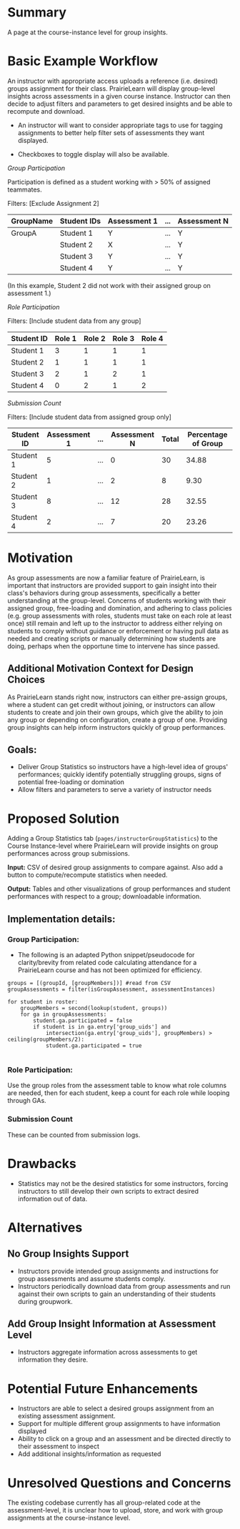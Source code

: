 # Summary
A page at the course-instance level for group insights. 

# Basic Example Workflow
An instructor with appropriate access uploads a reference (i.e. desired) groups assignment for their class. PrairieLearn will display group-level insights across assessments in a given course instance. Instructor can then decide to adjust filters and parameters to get desired insights and be able to recompute and download. 

* An instructor will want to consider appropriate tags to use for tagging assignments to better help filter sets of assessments they want displayed. 

* Checkboxes to toggle display will also be available.

*Group Participation* 

Participation is defined as a student working with > 50% of assigned teammates.

Filters: [Exclude Assignment 2]

| GroupName | Student IDs | Assessment 1 | ... | Assessment N|
|-----------|-------------|--------------|-----|-------------|
| GroupA    | Student 1   |      Y       | ... |      Y      |
|           | Student 2   |      X       | ... |      Y      |
|           | Student 3   |      Y       | ... |      Y      |
|           | Student 4   |      Y       | ... |      Y      |

(In this example, Student 2 did not work with their assigned group on assessment 1.)

*Role Participation*

Filters: [Include student data from any group]

| Student ID | Role 1 | Role 2 | Role 3 | Role 4 |
|------------|--------|--------|--------|--------|
| Student 1  |    3   |   1    |   1    |   1    |
| Student 2  |    1   |   1    |   1    |   1    |
| Student 3  |    2   |   1    |   2    |   1    |
| Student 4  |    0   |   2    |   1    |   2    |

*Submission Count* 

Filters: [Include student data from assigned group only]

| Student ID | Assessment 1 | ... | Assessment N | Total | Percentage of Group |
|------------|--------------|-----|--------------|-------|---------------------|
| Student 1  |      5       | ... |      0       |  30   |        34.88        |
| Student 2  |      1       | ... |      2       |   8   |         9.30        |
| Student 3  |      8       | ... |     12       |  28   |        32.55        |
| Student 4  |      2       | ... |      7       |  20   |        23.26        |


# Motivation
As group assessments are now a familiar feature of PrairieLearn, is important that instructors are provided support to gain insight into their class's behaviors during group assessments, specifically a better understanding at the group-level. Concerns of students working with their assigned group, free-loading and domination, and adhering to class policies (e.g. group assessments with roles, students must take on each role at least once) still remain and left up to the instructor to address either relying on students to comply without guidance or enforcement or having pull data as needed and creating scripts or manually determining how students are doing, perhaps when the opportune time to intervene has since passed.

## Additional Motivation Context for Design Choices
As PrairieLearn stands right now, instructors can either pre-assign groups, where a student can get credit without joining, or instructors can allow students to create and join their own groups, which give the ability to join any group or depending on configuration, create a group of one. Providing group insights can help inform instructors quickly of group performances.

## Goals: 
* Deliver Group Statistics so instructors have a high-level idea of groups' performances; quickly identify potentially struggling groups, signs of potential free-loading or domination
* Allow filters and parameters to serve a variety of instructor needs

# Proposed Solution
Adding a Group Statistics tab (`pages/instructorGroupStatistics`) to the Course Instance-level where PrairieLearn will provide insights on group performances across group submissions. 

**Input:** CSV of desired group assignments to compare against. 
Also add a button to compute/recompute statistics when needed. 

**Output:** Tables and other visualizations of group performances and student performances with respect to a group; downloadable information.

## Implementation details: 

### Group Participation: 
* The following is an adapted Python snippet/pseudocode for clarity/brevity from related code calculating attendance for a PrairieLearn course and has not been optimized for efficiency. 

```
groups = [(groupId, [groupMembers])] #read from CSV
groupAssessments = filter(isGroupAssessment, assessmentInstances)

for student in roster:
    groupMembers = second(lookup(student, groups))
    for ga in groupAssessments: 
        student.ga.participated = false
        if student is in ga.entry['group_uids'] and 
            intersection(ga.entry['group_uids'], groupMembers) > ceiling(groupMembers/2): 
            student.ga.participated = true
      
```

### Role Participation: 

Use the group roles from the assessment table to know what role columns are needed, then for each student, keep a count for each role while looping through GAs. 

### Submission Count

These can be counted from submission logs. 



# Drawbacks
* Statistics may not be the desired statistics for some instructors, forcing instructors to still develop their own scripts to extract desired information out of data.


# Alternatives

## No Group Insights Support
* Instructors provide intended group assignments and instructions for group assessments and assume students comply.
* Instructors periodically download data from group assessments and run against their own scripts to gain an understanding of their students during groupwork.

## Add Group Insight Information at Assessment Level
* Instructors aggregate information across assessments to get information they desire.

# Potential Future Enhancements
* Instructors are able to select a desired groups assignment from an existing assessment assignment.
* Support for multiple different group assignments to have information displayed
* Ability to click on a group and an assessment and be directed directly to their assessment to inspect
* Add additional insights/information as requested


# Unresolved Questions and Concerns
The existing codebase currently has all group-related code at the assessment-level, it is unclear how to upload, store, and work with group assignments at the course-instance level.
